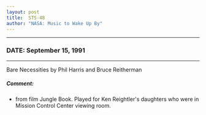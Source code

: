 ```yaml
---
layout: post
title:  STS-48
author: "NASA: Music to Wake Up By"
---
```


----
### DATE: September 15, 1991
----
Bare Necessities by Phil Harris and Bruce Reitherman

##### Comment:
* from film Jungle Book. Played for Ken Reightler's daughters who were in Mission Control Center viewing room.
